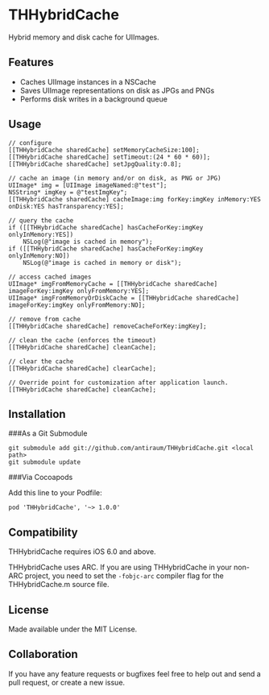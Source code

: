 THHybridCache
=============

Hybrid memory and disk cache for UIImages.

Features
--------

* Caches UIImage instances in a NSCache
* Saves UIImage representations on disk as JPGs and PNGs
* Performs disk writes in a background queue

Usage
-----

	// configure
    [[THHybridCache sharedCache] setMemoryCacheSize:100];
    [[THHybridCache sharedCache] setTimeout:(24 * 60 * 60)];
    [[THHybridCache sharedCache] setJpgQuality:0.8];
    
    // cache an image (in memory and/or on disk, as PNG or JPG)
    UIImage* img = [UIImage imageNamed:@"test"];
    NSString* imgKey = @"testImgKey";
    [[THHybridCache sharedCache] cacheImage:img forKey:imgKey inMemory:YES onDisk:YES hasTransparency:YES];
    
    // query the cache
    if ([[THHybridCache sharedCache] hasCacheForKey:imgKey onlyInMemory:YES])
        NSLog(@"image is cached in memory");
    if ([[THHybridCache sharedCache] hasCacheForKey:imgKey onlyInMemory:NO])
        NSLog(@"image is cached in memory or disk");
    
    // access cached images
    UIImage* imgFromMemoryCache = [[THHybridCache sharedCache] imageForKey:imgKey onlyFromMemory:YES];
    UIImage* imgFromMemoryOrDiskCache = [[THHybridCache sharedCache] imageForKey:imgKey onlyFromMemory:NO];
    
    // remove from cache
    [[THHybridCache sharedCache] removeCacheForKey:imgKey];
    
    // clean the cache (enforces the timeout)
    [[THHybridCache sharedCache] cleanCache];
    
    // clear the cache
    [[THHybridCache sharedCache] clearCache];
    
    // Override point for customization after application launch.
    [[THHybridCache sharedCache] cleanCache];

Installation
-------

###As a Git Submodule

	git submodule add git://github.com/antiraum/THHybridCache.git <local path>
	git submodule update

###Via Cocoapods

Add this line to your Podfile:

    pod 'THHybridCache', '~> 1.0.0'
	
Compatibility
-------

THHybridCache requires iOS 6.0 and above. 

THHybridCache uses ARC. If you are using THHybridCache in your non-ARC project, you need to set the `-fobjc-arc` compiler flag for the THHybridCache.m source file.

License
-------

Made available under the MIT License.

Collaboration
-------------

If you have any feature requests or bugfixes feel free to help out and send a pull request, or create a new issue.
